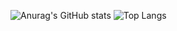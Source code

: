 ![Anurag's GitHub stats](https://github-readme-stats.vercel.app/api?username=leviszaboo&show_icons=true&theme=transparent)
![Top Langs](https://github-readme-stats.vercel.app/api/top-langs/?username=leviszaboo&size_weight=0.5&count_weight=0.5&layout=compact)
